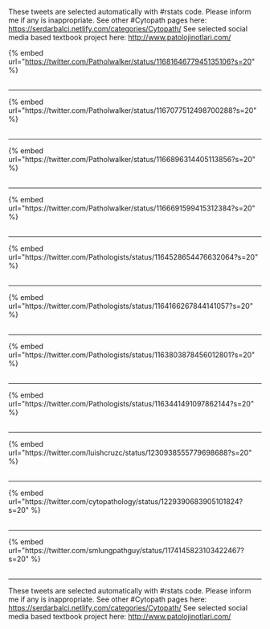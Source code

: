 

These tweets are selected automatically with #rstats code. Please inform me if any is inappropriate.
See other #Cytopath pages here: https://serdarbalci.netlify.com/categories/Cytopath/ 
See selected social media based textbook project here: http://www.patolojinotlari.com/

{% embed url="https://twitter.com/Patholwalker/status/1168164677945135106?s=20" %}<br>
<br>
<hr>
{% embed url="https://twitter.com/Patholwalker/status/1167077512498700288?s=20" %}<br>
<br>
<hr>
{% embed url="https://twitter.com/Patholwalker/status/1166896314405113856?s=20" %}<br>
<br>
<hr>
{% embed url="https://twitter.com/Patholwalker/status/1166691599415312384?s=20" %}<br>
<br>
<hr>
{% embed url="https://twitter.com/Pathologists/status/1164528654476632064?s=20" %}<br>
<br>
<hr>
{% embed url="https://twitter.com/Pathologists/status/1164166267844141057?s=20" %}<br>
<br>
<hr>
{% embed url="https://twitter.com/Pathologists/status/1163803878456012801?s=20" %}<br>
<br>
<hr>
{% embed url="https://twitter.com/Pathologists/status/1163441491097862144?s=20" %}<br>
<br>
<hr>
{% embed url="https://twitter.com/luishcruzc/status/1230938555779698688?s=20" %}<br>
<br>
<hr>
{% embed url="https://twitter.com/cytopathology/status/1229390683905101824?s=20" %}<br>
<br>
<hr>
{% embed url="https://twitter.com/smlungpathguy/status/1174145823103422467?s=20" %}<br>
<br>
<hr>


These tweets are selected automatically with #rstats code. Please inform me if any is inappropriate.
See other #Cytopath pages here: https://serdarbalci.netlify.com/categories/Cytopath/ 
See selected social media based textbook project here: http://www.patolojinotlari.com/
